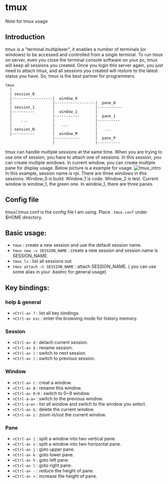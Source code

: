 # tmux
Note for tmux usage

## Introduction
tmux is a "terminal multiplexer", it enables a number of terminals (or windows) to be accessed and controlled from a single terminal. To run tmux on server, even you close the terminal console software on your pc, tmux will keep all sessions you created. Once you login this server again, you just need to attach tmux, and all sessions you created will restore to the latest status you have. So, tmux is the best partner for programmers.

```
tmux
  |
  | session_0
  |------------------|  window_0
  |                  |------------------|  pane_0
  | session_1        |                  |-----------
  |----------        |  window_1        |
  |                  |-----------       |  pane_1
  |    ...           |                  |----------
  |                  |   ...            |
  | session_N        |                  |   ...
  |----------        |  window_M        |
                     |-----------       |  pane_P
                     |                  |----------
```
tmux can handle multiple sessions at the same time. When you are trying to use one of session, you have to attach one of sessions. In this session, you can create multiple windows. In current window, you can create multiple pane for display usage. Below picture is a example for usage.
![tmux_intro](https://tmux_intro.png)
In this example, session name is rpi. There are three windows in this sessions. Window_0 is build. Window_1 is code. Window_2 is test. Current window is window_1, the green one. In window_1, there are three panes.

## Config file
tmux/.tmux.conf is the config file I am using. Place `.tmux.conf` under $HOME directory.

## Basic usage:
* `tmux` : create a new session and use the default session name.
* `tmux new –s SESSION_NAME` : create a new session and session name is SESSION_NAME.
* `tmux ls` : list all sessions out.
* `tmux attach –t SESSION_NAME` : attach SESSION_NAME.
( you can use some alias in your .bashrc for general usage)

## Key bindings: 

### help & general
* `<Ctrl-a> ?` : list all key bindings.
* `<Ctrl-a> esc` : enter the browsing mode for history memory.

### Session 
* `<Ctrl-a> d` : detach current session.
* `<Ctrl-a> $` : rename session.
* `<Ctrl-a> )` : switch to next session.
* `<Ctrl-a> (` : switch to previous session.

### Window
* `<Ctrl-a> c` : creat a window.
* `<Ctrl-a> A` : rename this window.
* `<Ctrl-a> 0~9` : switch to 0~9 window.
* `<Ctrl-a-a>` : switch to the previous window.
* `<Ctrl-a-w>` : list all window and switch to the window you select.
* `<Ctrl-a> &` : delete the current window.
* `<Ctrl-a> z` : zoom in/out the current window.

### Pane
* `<Ctrl-a> |` : split a window into two vertical pane.
* `<Ctrl-a> s` : split a window into two horizontal pane.
* `<Ctrl-a> j` : goto upper pane.
* `<Ctrl-a> k` : goto lower pane.
* `<Ctrl-a> h` : goto left pane.
* `<Ctrl-a> l` : goto right pane.
* `<Ctrl-a> -` : reduce the height of pane.
* `<Ctrl-a> +` : increase the height of pane. 
